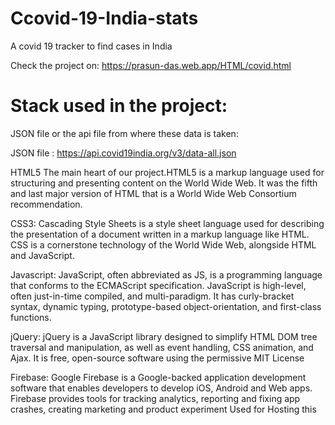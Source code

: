 # Ccovid-19-India-stats
A covid 19 tracker to find cases in India 

Check the project on: https://prasun-das.web.app/HTML/covid.html

# Stack used in the project:

JSON file or the api file from where these data is taken:

JSON file : https://api.covid19india.org/v3/data-all.json


HTML5
 The main heart of our project.HTML5 is a markup language used for structuring and presenting content on the
 World Wide Web. It was the fifth and last major version of HTML that is a World Wide Web Consortium recommendation.

 CSS3:
	Cascading Style Sheets is a style sheet language used for describing the presentation of a document written
  in a markup language like HTML. CSS is a cornerstone technology of the World Wide Web, alongside HTML and JavaScript.

 Javascript:
    JavaScript, often abbreviated as JS, is a programming language that conforms to the ECMAScript specification.
    JavaScript is high-level, often just-in-time compiled, and multi-paradigm. It has curly-bracket syntax, dynamic typing,
    prototype-based object-orientation, and first-class functions.

 jQuery:
	jQuery is a JavaScript library designed to simplify HTML DOM tree traversal and manipulation, as well as event handling, 
  CSS animation, and Ajax. It is free, open-source software using the permissive MIT License	

Firebase:
  Google Firebase is a Google-backed application development software that enables developers to develop iOS,
  Android and Web apps. Firebase provides tools for tracking analytics, reporting and fixing app crashes, creating marketing and product experiment
  Used for Hosting this

